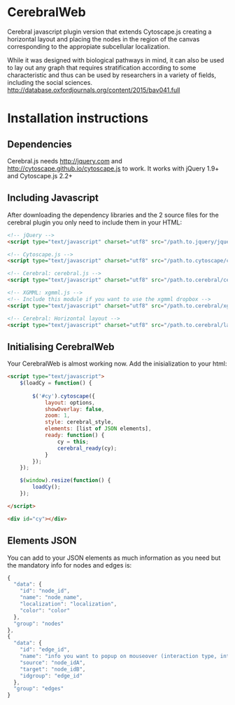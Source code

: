 CerebralWeb
============

Cerebral javascript plugin version that extends Cytoscape.js creating a horizontal layout and placing the nodes in the region of the canvas corresponding to the appropiate subcellular localization.

While it was designed with biological pathways in mind, it can also be used to lay out any graph that requires stratification according to some characteristic and thus can be used by researchers in a variety of fields, including the social sciences.
http://database.oxfordjournals.org/content/2015/bav041.full

# Installation instructions
## Dependencies
Cerebral.js needs http://jquery.com and http://cytoscape.github.io/cytoscape.js to work. It works with jQuery 1.9+ and Cytoscape.js 2.2+

## Including Javascript

After downloading the dependency libraries and the 2 source files for the cerebral plugin you only need to include them in your HTML:
```html
<!-- jQuery -->
<script type="text/javascript" charset="utf8" src="/path.to.jquery/jquery.min.js"></script>

<!-- Cytoscape.js -->
<script type="text/javascript" charset="utf8" src="/path.to.cytoscape/cytoscape.min.js"></script>

<!-- Cerebral: cerebral.js -->
<script type="text/javascript" charset="utf8" src="/path.to.cerebral/cerebral.js"></script>

<!-- XGMML: xgmml.js -->
<!-- Include this module if you want to use the xgmml dropbox -->
<script type="text/javascript" charset="utf8" src="/path.to.cerebral/xgmml.js"></script>

<!-- Cerebral: Horizontal layout -->
<script type="text/javascript" charset="utf8" src="/path.to.cerebral/layout.horizontal.js"></script>
```
## Initialising CerebralWeb
Your CerebralWeb is almost working now. Add the inisialization to your html:
```html
<script type="text/javascript">
    $(loadCy = function() {
        
        $('#cy').cytoscape({
            layout: options,
            showOverlay: false,
            zoom: 1,
            style: cerebral_style,
            elements: [list of JSON elements],
            ready: function() {
                cy = this;
                cerebral_ready(cy);
            }
        });
    });

    $(window).resize(function() {
        loadCy();
    });

</script>  

<div id="cy"></div>
```
## Elements JSON
You can add to your JSON elements as much information as you need but the mandatory info for nodes and edges is:
```javascript
{
  "data": {
    "id": "node_id",
    "name": "node_name",
    "localization": "localization",
    "color": "color"
  },
  "group": "nodes"
},
{
  "data": {
    "id": "edge_id",
    "name": "info you want to popup on mouseover (interaction type, interactor types, ...)",
    "source": "node_idA",
    "target": "node_idB",
    "idgroup": "edge_id"
  },
  "group": "edges"
}
```
